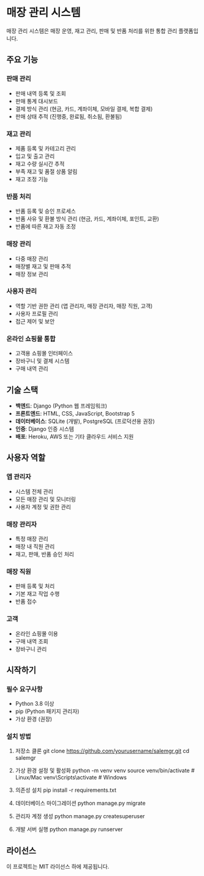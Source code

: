 # 매장 관리 시스템

매장 관리 시스템은 매장 운영, 재고 관리, 판매 및 반품 처리를 위한 통합 관리 플랫폼입니다.

## 주요 기능

### 판매 관리
- 판매 내역 등록 및 조회
- 판매 통계 대시보드
- 결제 방식 관리 (현금, 카드, 계좌이체, 모바일 결제, 복합 결제)
- 판매 상태 추적 (진행중, 완료됨, 취소됨, 환불됨)

### 재고 관리
- 제품 등록 및 카테고리 관리
- 입고 및 출고 관리
- 재고 수량 실시간 추적
- 부족 재고 및 품절 상품 알림
- 재고 조정 기능

### 반품 처리
- 반품 등록 및 승인 프로세스
- 반품 사유 및 환불 방식 관리 (현금, 카드, 계좌이체, 포인트, 교환)
- 반품에 따른 재고 자동 조정

### 매장 관리
- 다중 매장 관리
- 매장별 재고 및 판매 추적
- 매장 정보 관리

### 사용자 관리
- 역할 기반 권한 관리 (앱 관리자, 매장 관리자, 매장 직원, 고객)
- 사용자 프로필 관리
- 접근 제어 및 보안

### 온라인 쇼핑몰 통합
- 고객용 쇼핑몰 인터페이스
- 장바구니 및 결제 시스템
- 구매 내역 관리

## 기술 스택

- **백엔드**: Django (Python 웹 프레임워크)
- **프론트엔드**: HTML, CSS, JavaScript, Bootstrap 5
- **데이터베이스**: SQLite (개발), PostgreSQL (프로덕션용 권장)
- **인증**: Django 인증 시스템
- **배포**: Heroku, AWS 또는 기타 클라우드 서비스 지원

## 사용자 역할

### 앱 관리자
- 시스템 전체 관리
- 모든 매장 관리 및 모니터링
- 사용자 계정 및 권한 관리

### 매장 관리자
- 특정 매장 관리
- 매장 내 직원 관리
- 재고, 판매, 반품 승인 처리

### 매장 직원
- 판매 등록 및 처리
- 기본 재고 작업 수행
- 반품 접수

### 고객
- 온라인 쇼핑몰 이용
- 구매 내역 조회
- 장바구니 관리

## 시작하기

### 필수 요구사항
- Python 3.8 이상
- pip (Python 패키지 관리자)
- 가상 환경 (권장)

### 설치 방법
1. 저장소 클론
git clone https://github.com/yourusername/salemgr.git cd salemgr

2. 가상 환경 설정 및 활성화
python -m venv venv source venv/bin/activate # Linux/Mac venv\Scripts\activate # Windows

3. 의존성 설치
pip install -r requirements.txt

4. 데이터베이스 마이그레이션
python manage.py migrate

5. 관리자 계정 생성
python manage.py createsuperuser

6. 개발 서버 실행
python manage.py runserver

## 라이선스
이 프로젝트는 MIT 라이선스 하에 제공됩니다.